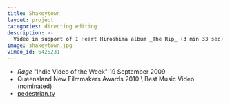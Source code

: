 ```yaml
---
title: Shakeytown
layout: project
categories: directing editing
description: >-
  Video in support of I Heart Hiroshima album _The Rip_ (3 min 33 sec)
image: shakeytown.jpg
vimeo_id: 6425231
---
```


- _Rage_ "Indie Video of the Week" 19 September 2009
- Queensland New Filmmakers Awards 2010 \\
  Best Music Video (nominated)
- [pedestrian.tv](http://www.pedestrian.tv/news/pop-culture/new-i-heart-hiroshima-video---shakeytown-/3144.htm)
